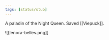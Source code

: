 ```yaml
---
tags: [status/stub]
---
```


A paladin of the Night Queen. Saved [[Viepuck]].

![[lenora-belles.png]]